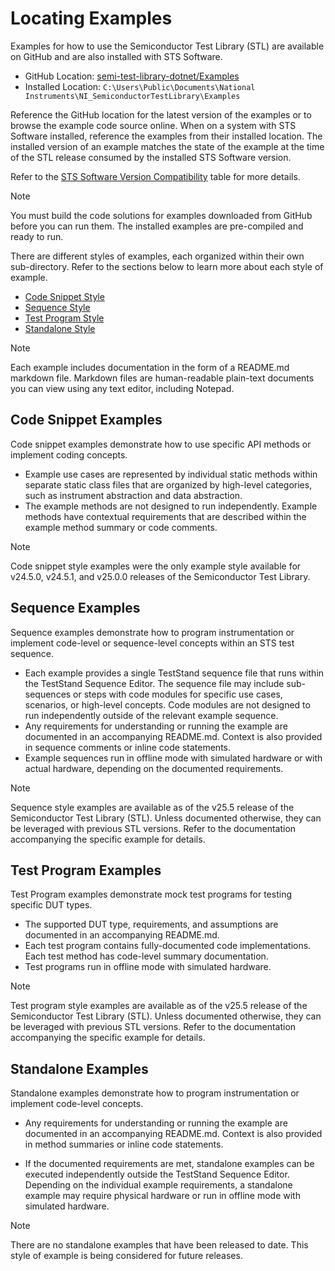 # Locating Examples

Examples for how to use the Semiconductor Test Library (STL) are available on GitHub and are also installed with STS Software.

- GitHub Location: [semi-test-library-dotnet/Examples](https://github.com/ni/semi-test-library-dotnet/tree/main/Examples/source)
- Installed Location: `C:\Users\Public\Documents\National Instruments\NI_SemiconductorTestLibrary\Examples`

Reference the GitHub location for the latest version of the examples or to browse the example code source online.
When on a system with STS Software installed, reference the examples from their installed location.
The installed version of an example matches the state of the example at the time of the STL release consumed by the installed STS Software version.

Refer to the [STS Software Version Compatibility](https://ni.github.io/semi-test-library-dotnet/UserGuide/Overview.html#sts-software-version-compatibility) table for more details.

> [!NOTE]
> You must build the code solutions for examples downloaded from GitHub before you can run them.
> The installed examples are pre-compiled and ready to run.

There are different styles of examples, each organized within their own sub-directory.
Refer to the sections below to learn more about each style of example.

- [Code Snippet Style](#code-snippet-examples)
- [Sequence Style](#sequence-examples)
- [Test Program Style](#test-program-examples)
- [Standalone Style](#standalone-style)

> [!Note]
> Each example includes documentation in the form of a README.md markdown file. Markdown files are human-readable plain-text documents you can view using any text editor, including Notepad.

## Code Snippet Examples

Code snippet examples demonstrate how to use specific API methods or implement coding concepts.

- Example use cases are represented by individual static methods within separate static class files that are organized by high-level categories, such as instrument abstraction and data abstraction.
- The example methods are not designed to run independently. Example methods have contextual requirements that are described within the example method summary or code comments.

> [!NOTE]
> Code snippet style examples were the only example style available for v24.5.0, v24.5.1, and v25.0.0 releases of the Semiconductor Test Library.

## Sequence Examples

Sequence examples demonstrate how to program instrumentation or implement code-level or sequence-level concepts within an STS test sequence.

- Each example provides a single TestStand sequence file that runs within the TestStand Sequence Editor. The sequence file may include sub-sequences or steps with code modules for specific use cases, scenarios, or high-level concepts. Code modules are not designed to run independently outside of the relevant example sequence.
- Any requirements for understanding or running the example are documented in an accompanying README.md. Context is also provided in sequence comments or inline code statements.
- Example sequences run in offline mode with simulated hardware or with actual hardware, depending on the documented requirements.

> [!NOTE]
> Sequence style examples are available as of the v25.5 release of the Semiconductor Test Library (STL). Unless documented otherwise, they can be leveraged with previous STL versions. Refer to the documentation accompanying the specific example for details.

## Test Program Examples

Test Program examples demonstrate mock test programs for testing specific DUT types.

- The supported DUT type, requirements, and assumptions are documented in an accompanying README.md.
- Each test program contains fully-documented code implementations. Each test method has code-level summary documentation.
- Test programs run in offline mode with simulated hardware.

> [!NOTE]
> Test program style examples are available as of the v25.5 release of the Semiconductor Test Library (STL). Unless documented otherwise, they can be leveraged with previous STL versions. Refer to the documentation accompanying the specific example for details.

## Standalone Examples

Standalone examples demonstrate how to program instrumentation or implement code-level concepts.

- Any requirements for understanding or running the example are documented in an accompanying README.md. Context is also provided in method summaries or inline code statements.

- If the documented requirements are met, standalone examples can be executed independently outside the TestStand Sequence Editor.
Depending on the individual example requirements, a standalone example may require physical hardware or run in offline mode with simulated hardware.

> [!NOTE]
> There are no standalone examples that have been released to date. This style of example is being considered for future releases.
